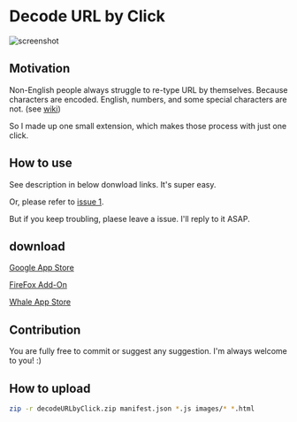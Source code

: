 # Decode URL by Click

![screenshot](https://github.com/roeniss/decodeURLbyClick-extension/blob/master/resources/screenshot_1280x800.jpg?raw=true)

## Motivation

Non-English people always struggle to re-type URL by themselves. Because characters are encoded. English, numbers, and some special characters are not. (see [wiki](https://en.wikipedia.org/wiki/Percent-encoding))

So I made up one small extension, which makes those process with just one click.

## How to use

See description in below donwload links. It's super easy.

Or, please refer to [issue 1](https://github.com/roeniss/decodeURLbyClick-extension/issues/1).

But if you keep troubling, plaese leave a issue. I'll reply to it ASAP.

## download

[Google App Store](https://chrome.google.com/webstore/detail/decode-url-by-click/mahkjonofhhakemoelnblidpijhjhabk)

[FireFox Add-On](https://addons.mozilla.org/ko/firefox/addon/decode-url-by-click/)

[Whale App Store](https://store.whale.naver.com/developers/edit/hkcficghoakbcnmefcloaelnancdmlli)

## Contribution

You are fully free to commit or suggest any suggestion. I'm always welcome to you! :)

## How to upload

```sh
zip -r decodeURLbyClick.zip manifest.json *.js images/* *.html
```
